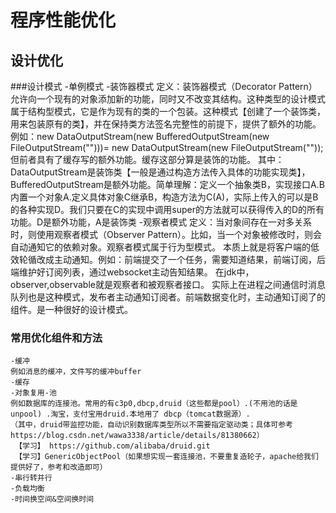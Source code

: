 # 程序性能优化
## 设计优化
###设计模式
    -单例模式
    -装饰器模式
    定义：装饰器模式（Decorator Pattern）允许向一个现有的对象添加新的功能，同时又不改变其结构。这种类型的设计模式属于结构型模式，它是作为现有的类的一个包装。这种模式【创建了一个装饰类，用来包装原有的类】，并在保持类方法签名完整性的前提下，提供了额外的功能。
    例如：new DataOutputStream(new BufferedOutputStream(new FileOutputStream("")))=
    new DataOutputStream(new FileOutputStream("")); 但前者具有了缓存写的额外功能。缓存这部分算是装饰的功能。
    其中：DataOutputStream是装饰类【一般是通过构造方法传入具体的功能实现类】，BufferedOutputStream是额外功能。简单理解：定义一个抽象类B，实现接口A.B内置一个对象A.定义具体对象C继承B，构造方法为C(A)，实际上传入的可以是B的各种实现D。我们只要在C的实现中调用super的方法就可以获得传入的D的所有功能。D是额外功能，A是装饰类
    -观察者模式
    定义：当对象间存在一对多关系时，则使用观察者模式（Observer Pattern）。比如，当一个对象被修改时，则会自动通知它的依赖对象。观察者模式属于行为型模式。
    本质上就是将客户端的低效轮循改成主动通知。例如：前端提交了一个任务，需要知道结果，前端订阅，后端维护好订阅列表，通过websocket主动告知结果。
    在jdk中，observer,observable就是观察者和被观察者接口。
    实际上在进程之间通信时消息队列也是这种模式，发布者主动通知订阅者。前端数据变化时，主动通知订阅了的组件。是一种很好的设计模式。
### 常用优化组件和方法
    -缓冲
    例如消息的缓冲，文件写的缓冲buffer
    -缓存
    -对象复用-池
    例如数据库的连接池。常用的有c3p0,dbcp,druid（这些都是pool）.(不用池的话是unpool) .淘宝，支付宝用druid.本地用了 dbcp（tomcat数据源）.
    （其中，druid带监控功能，自动识别数据库类型所以不需要指定驱动类；具体可参考https://blog.csdn.net/wawa3338/article/details/81380662）
     【学习】 https://github.com/alibaba/druid.git
     【学习】GenericObjectPool（如果想实现一套连接池，不要重复造轮子，apache给我们提供好了，参考和改造即可）
    -串行转并行
    -负载均衡
    -时间换空间&空间换时间
## 